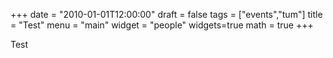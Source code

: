 +++
date = "2010-01-01T12:00:00"
draft = false
tags = ["events","tum"]
title = "Test"
menu = "main"
widget = "people"
widgets=true
math = true
+++

Test